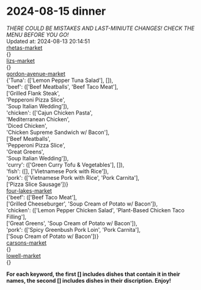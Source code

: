 # 2024-08-15 dinner  
*THERE COULD BE MISTAKES AND LAST-MINIUTE CHANGES! CHECK THE MENU BEFORE YOU GO!*  
Updated at: 2024-08-13 20:14:51  
[rhetas-market](https://wisc-housingdining.nutrislice.com/menu/rhetas-market/dinner/2024-08-15)  
{}  
[lizs-market](https://wisc-housingdining.nutrislice.com/menu/lizs-market/dinner/2024-08-15)  
{}  
[gordon-avenue-market](https://wisc-housingdining.nutrislice.com/menu/gordon-avenue-market/dinner/2024-08-15)  
{'Tuna': (['Lemon Pepper Tuna Salad'], []),  
 'beef': (['Beef Meatballs', 'Beef Taco Meat'],  
          ['Grilled Flank Steak',  
           'Pepperoni Pizza Slice',  
           'Soup Italian Wedding']),  
 'chicken': (['Cajun Chicken Pasta',  
              'Mediterranean Chicken',  
              'Diced Chicken',  
              'Chicken Supreme Sandwich w/ Bacon'],  
             ['Beef Meatballs',  
              'Pepperoni Pizza Slice',  
              'Great Greens',  
              'Soup Italian Wedding']),  
 'curry': (['Green Curry Tofu & Vegetables'], []),  
 'fish': ([], ['Vietnamese Pork with Rice']),  
 'pork': (['Vietnamese Pork with Rice', 'Pork Carnita'],  
          ['Pizza Slice Sausage'])}  
[four-lakes-market](https://wisc-housingdining.nutrislice.com/menu/four-lakes-market/dinner/2024-08-15)  
{'beef': (['Beef Taco Meat'],  
          ['Grilled Cheeseburger', 'Soup Cream of Potato w/ Bacon']),  
 'chicken': (['Lemon Pepper Chicken Salad', 'Plant-Based Chicken Taco Filling'],  
             ['Great Greens', 'Soup Cream of Potato w/ Bacon']),  
 'pork': (['Spicy Greenbush Pork Loin', 'Pork Carnita'],  
          ['Soup Cream of Potato w/ Bacon'])}  
[carsons-market](https://wisc-housingdining.nutrislice.com/menu/carsons-market/dinner/2024-08-15)  
{}  
[lowell-market](https://wisc-housingdining.nutrislice.com/menu/lowell-market/dinner/2024-08-15)  
{}  
  
**For each keyword, the first [] includes dishes that contain it in their names, the second [] includes dishes in their discription. Enjoy!**  
